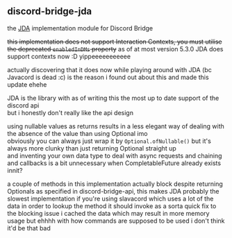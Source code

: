 ## discord-bridge-jda

the [JDA](https://jda.wiki/) implementation module for Discord Bridge

~~this implementation does not support Interaction Contexts, you must utilise the deprecated `enabledInDMs` property~~
as of at most version 5.3.0 JDA does support contexts now :D yippeeeeeeeeeee

actually discovering that it does now while playing around with JDA (bc Javacord is dead :c) is the reason i found out
about this and made this update ehehe

JDA is the library with as of writing this the most up to date support of the discord api  
but i honestly don't really like the api design

using nullable values as returns results in a less elegant way of dealing with the absence of the value than using Optional imo  
obviously you can always just wrap it by `Optional.ofNullable()` but it's always more clunky than just returning Optional straight up  
and inventing your own data type to deal with async requests and chaining and callbacks is a bit unnecessary
when CompletableFuture already exists innit?

a couple of methods in this implementation actually block despite returning Optionals as specified in discord-bridge-api,
this makes JDA probably the slowest implementation if you're using slavacord which uses a lot of the data in order to lookup
the method it should invoke
as a sorta quick fix to the blocking issue i cached the data which may result in more memory usage but ehhhh
with how commands are supposed to be used i don't think it'd be that bad